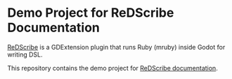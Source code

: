# Demo Project for ReDScribe Documentation

[ReDScribe](https://tkmfujise.github.io/redscribe-docs) is a GDExtension plugin that runs Ruby (mruby) inside Godot for writing DSL.

This repository contains the demo project for [ReDScribe documentation](https://github.com/tkmfujise/redscribe-docs).
